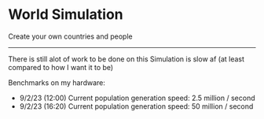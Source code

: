 # World Simulation

Create your own countries and people

---

There is still alot of work to be done on this
Simulation is slow af (at least compared to how I want it to be)


Benchmarks on my hardware:
- 9/2/23 (12:00) Current population generation speed: 2.5 million / second
- 9/2/23 (16:20) Current population generation speed: 50 million / second